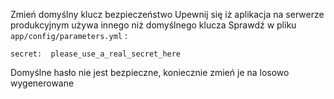 Zmień domyślny klucz
bezpieczeństwo
Upewnij się iż aplikacja na serwerze produkcyjnym używa innego niż domyślnego klucza
Sprawdź w pliku `app/config/parameters.yml` :

    secret:  please_use_a_real_secret_here

Domyślne hasło nie jest bezpieczne, koniecznie zmień je na  losowo wygenerowane

